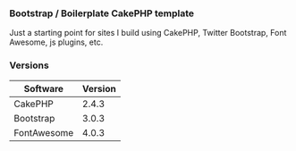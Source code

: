 ### Bootstrap / Boilerplate CakePHP template

Just a starting point for sites I build using CakePHP, Twitter Bootstrap, Font Awesome, js plugins, etc.

### Versions
| Software		| Version |
| --------------| ------- |
| CakePHP		| 2.4.3   |
| Bootstrap		| 3.0.3   |
| FontAwesome	| 4.0.3   |
